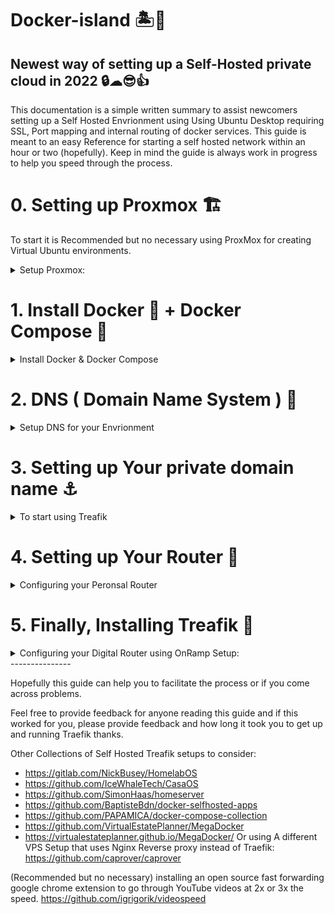 # Docker-island 🏝🐳
## Newest way of setting up a Self-Hosted private cloud in 2022  🔒☁😎👍 

This documentation is a simple written summary to assist newcomers setting up a Self Hosted Envrionment using Using Ubuntu Desktop requiring SSL, Port mapping and internal routing of docker services. This guide is meant to an easy Reference for starting a self hosted network within an hour or two (hopefully). Keep in mind the guide is always work in progress to help you speed through the process.

# 0. Setting up Proxmox 🏗
To start it is Recommended but no necessary using ProxMox for creating Virtual Ubuntu environments.
 <details>
 <summary>Setup Proxmox:</summary> 
  Instructions: https://www.youtube.com/watch?v=7OVaWaqO2aU<p>
   Working as 2022 Q3 ^
   It is best to use a hypervisor ( ProxMox ) for creating virtual machines in order to run different Ubuntu environments such as setting up a reverse proxy's and for other additional benefits such as taking snapshots to revert back changes or testing different Ubuntu Setups which will save you a lot of time.<p></p>

  (no need to view but this video but it provides you a list of benefits for using virtual machines:)
 https://www.youtube.com/watch?v=SVQmzaSabEQ 
     (skip for now, needs more testing) In addition from a security a standpoint it is recommended but not necessary creating a Virtual LAN to avoid any attacks in your real LAN. https://www.youtube.com/watch?v=qTbeHpdHcqs
   ( if using a laptop or pc as your main setup, you can also purchase a USB to Ethernet Adapter for ProxMox to recognize it as an additional network which you can assign a VLAN, then you can start creating virtual machines on that VLAN )
</details>
 
   
# 1. Install Docker 🐳 + Docker Compose 🐙
<details>
  <summary> Install Docker & Docker Compose </summary>
Docker Installation Follow along video:<p>
 Start at 2:20 https://youtu.be/EL1Ex04iUcA?t=140 ( watch up until 14:07 and be finished )
</details>
 
# 2. DNS ( Domain Name System ) 🧭
<details>
  <summary>Setup DNS for your Envrionment </summary>
Before starting it is also recommended to have a DNS program to manage your SubDomain.MyDomains.com entries othewise it wil not work.

   For example mapping your local 192.168.10.5:9000 translated into portainer.mydomain.com therefore making it easier for you to Name your docker services as sub domains for easier management.
    (in addition Traefik will help routing to the correct services) Having a DNS program will allow you to edit and manage your DNS entries using AdGuard or Pi-Hole DNS. Make sure to reload browser after adding a DNS entry if Installing Adguard from the SNAP store. 
 * If you install Adguard through the SNAP Store, check the description and click on `Show More` to access your Adguard url ( Adgurd->Filters->DNS Rewrites) <p></p>

Also CloudFlare allows you to add DNS entries from their website but it is not recommended as it exposes another attack vulnerability to your network. A better solution is to install a Local DNS management software on your network. so you can lessen attacks and keep your internal IP and ports routing Locally to your system and services. ( you can install it on the same system or an a external ProxMox virtual machine or on a Raspberry Pie to point it to your Treafik setup. The easy way is to install AdGuard from the Ubuntu Software App store (SNAP) you simply search and download AdGuard. Or visit Pi-Hole website and run the automated script that will guide you through the process.

Pi-Hole One step automated install: https://github.com/pi-hole/pi-hole/#one-step-automated-install the gotcha's are changing your DNS on your resolv.conf to your local ip
You can watch this video up till 4:06 and be done: https://youtu.be/dH3DdLy574M
</details>



# 3. Setting up Your private domain name ⚓
<details>
  <summary>  To start using Treafik </summary>
  it is Important to own a domain name as docker services will require SSL. You can purchase a cheap $6 dollar a year domain name preferably from CloudFlare or any other Service Provider.
  
   If purchased elsewhere make sure to point your NameServers to CloudFlare. ( 2022 Q3: cloudflare domain prices: .uk $4.76, .us $6.50, .com $8.57) or you can try free domains from https://www.freenom.com ( when searching for a domain it will trick you into thinking it has been taken but it's not true, just enter the ending of the domain you want, example: myfreedomain.tk to get it when searching for it )
  To buy a domain name from cloudflare you can find it via ( CloudFlare account -> Top Right, Add Site button ->Register a new domain with Cloudflare )
   https://www.cloudflare.com/products/registrar/

   It is necessary to create a CloudFlare account for using OnRamp, The CloudFlare account will be necessary as it will generate an API token which will be used to connect your free SSL to your Internal Treafik network. 

Reference video only ( stop at 5:20 ) to move on with this guide: https://www.youtube.com/watch?v=b83S_N1kkJM
What I did was add a "A" Record to my internal IP and a CNAME pointing to my Treafik subdomain example treafik.mydomain.com ( you can name it whatever etc.mydomain.com)
In CloudFlare make sure you create the api token before you proceed! 
</details>


# 4. Setting up Your Router 📡
<details>
  <summary> Configuring your Peronsal Router</summary>
 It is also important to do Port Mapping on your router in order to point the incoming SSL from CloudFlare connection to your internal Treafik computer.. the Ports from CloudFlare to your Ubuntu machine running Treafik example 192.168.10.etc. You can YouTube your router model on how to do port forwarding, it might be under WAN ->Virtual Server / Port Forwarding.

   Enabling it and by entering your HTTP server External Port 80 to Internal Port 80 and adding another Entry for HTTP Server External Port 443 to Internal 80 TCP protocol.

   I managed to get it working before using Tim's Guide SSL on everything without port forwarding but it might not work for other services. There is also another guide made by DB Tech to avoid using Port Forwarding, just by using CloudFlare Zero Trust Tunnels ( not tested yet, but I heard people were getting banned in the comments due to TOS violations from using streaming services like kodi ) https://www.youtube.com/watch?v=m-RYTu-Qq3A or https://youtu.be/RUJy9fjoiy4
   </details>
   
# 5. Finally, Installing Treafik 🚦
<details>
  <summary> Configuring your Digital Router using OnRamp Setup:</summary>

 using https://github.com/traefikturkey/onramp
   Hopefully this guide will help you to finally get Docker running with Treafik services correctly, and Many Thanks! to contributors from TechnoTim's discord Community for making TreafikTurkey and OnRamp! and to the Github community for making it easier than ever to setup your services!.
   So to finish off, Make sure You copy and paste the commands individually line by line in your terminal from onramp:
   
`sudo apt install git make nano -y`

`sudo mkdir /apps`

`sudo chown -R $USER:$USER /apps`

`cd /apps`

`git clone https://github.com/traefikturkey/onramp.git`

`cd onramp`

`make start-staging`

Remove placeholder content including the brackets: < replace > example:
HOST_NAME=< replace > with:<p>
HOST_NAME=mypcname<p>
^ If you don't know your hostname, in Ubuntu you can view it by:<p>
right clicking on ubuntu desktop ->Display Settings -> left side, scroll all the way down to About -> Device Name ( you will find your host name) if you would like to change it will require a Restart.

Also Replace
TZ= (with your Time zone ) just google it to find your proper format because Los Angeles requires an underscore Los_Angeles.<p>
make sure it is in the correct directory ! don't clone it anywhere else. I believe the correct directory is Computer/apps/onramp. You can verify by clicking in Ubuntu Files -> Left Side +Other Locations -> Computer -> Apps -> onramp
That's where the make start-staging script should run.

Also if you mess up, don't stress out, you can edit the script again since you are in Staging ( Testing Mode )

*** Now that you have filled out your:**<p><b>
CF_API_EMAIL=your email<br>
CF_DNS_API_TOKEN=blablaToKenblablaEXAMPLE<br>
HOST_NAME=PCname<br>
HOST_DOMAIN=yourdomain.com<br>
TZ=US/City<p></b>

All there is to do is hit Left Ctrl + X to save! then it will say File Name to Write: .env<p>
Hit ENTER<p>

The make start-staging will run the Makefile script and will create a hidden .env file with your provided HOSTNAME and Token information, so if it's not working, you can always go back and edit the hidden file by running this command:<p>
`cd /apps/onramp`
`ls -lha`
( you will see the .env listed )
`sudo nano .env`
( to edit the file ^ )

* Go back and re-run the make start-staging <p>
if something is not working, go back to check on your CloudFlare to make sure you "A" record is pointing to your home IP and as previously mentioned a CNAME record to your subdomain example: ( treafik.mydomain.com ) <p>

Once you get it working it the script will get you Staging SSL certificate for testing to make sure your connection went through. If you can confirm it's working, you can do so by click the url link it provided to you for your treafik dashboard ( from running the script in terminal. )<p>

Finally if you can verify you have SSL via your browser then you are good to proceed to the final step which is taking down the staging certificates to get real SSL certificates<p>
( just confirm you are getting SSL on your browser )<p>
Awesome if you did! Last thing to do now, is to take down the staging certificates to get real ones by doing so:<p>

`make down-staging`
and
`make`<p>
^ this will get your real SSL certificates.

Congrats now it's time to start spinning up instances of Docker services using the OnRamp commands: <p>
`make list-services`

and to install them for example: <p>
`make enable-service portainer`
`make restart`<p>
^ After enabling a service, make sure to run (make restart) in order for the service to show up in your treafik dashboard.<p>
</details>
---------------

Hopefully this guide can help you to facilitate the process or if you come across problems.<p>
Feel free to provide feedback for anyone reading this guide and if this worked for you, please provide feedback and how long it took you to get up and running Traefik thanks.

Other Collections of Self Hosted Treafik setups to consider:
* https://gitlab.com/NickBusey/HomelabOS
* https://github.com/IceWhaleTech/CasaOS
* https://github.com/SimonHaas/homeserver
* https://github.com/BaptisteBdn/docker-selfhosted-apps
* https://github.com/PAPAMICA/docker-compose-collection
* https://github.com/VirtualEstatePlanner/MegaDocker
* https://virtualestateplanner.github.io/MegaDocker/
 Or using A different VPS Setup that uses Nginx Reverse proxy instead of Traefik: https://github.com/caprover/caprover

 (Recommended but no necessary)  installing an open source fast forwarding google chrome extension to go through YouTube videos at 2x or 3x the speed. https://github.com/igrigorik/videospeed 
